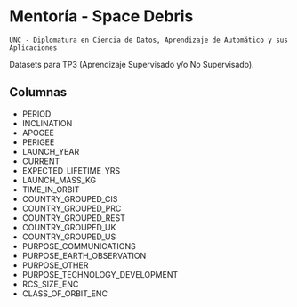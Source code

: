 # Mentoría - Space Debris

`UNC - Diplomatura en Ciencia de Datos, Aprendizaje de Automático y sus Aplicaciones`

Datasets para TP3 (Aprendizaje Supervisado y/o No Supervisado).

## Columnas

- PERIOD
- INCLINATION
- APOGEE
- PERIGEE
- LAUNCH_YEAR
- CURRENT
- EXPECTED_LIFETIME_YRS
- LAUNCH_MASS_KG
- TIME_IN_ORBIT
- COUNTRY_GROUPED_CIS
- COUNTRY_GROUPED_PRC
- COUNTRY_GROUPED_REST
- COUNTRY_GROUPED_UK
- COUNTRY_GROUPED_US
- PURPOSE_COMMUNICATIONS
- PURPOSE_EARTH_OBSERVATION
- PURPOSE_OTHER
- PURPOSE_TECHNOLOGY_DEVELOPMENT
- RCS_SIZE_ENC
- CLASS_OF_ORBIT_ENC

